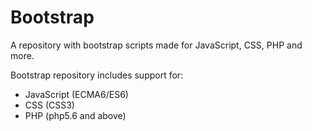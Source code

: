 # Bootstrap
A repository with bootstrap scripts made for JavaScript, CSS, PHP and more.

Bootstrap repository includes support for:
- JavaScript (ECMA6/ES6)
- CSS (CSS3)
- PHP (php5.6 and above)

